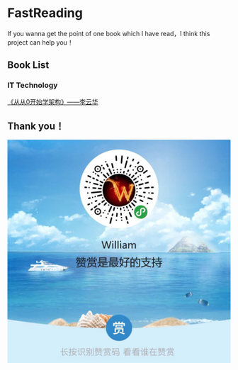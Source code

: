 # FastReading
If you wanna get the point of one book which I have read，I think this project can help you！


## Book List
### IT Technology
[《从从0开始学架构》——李云华](https://zhimap.com/medit/6159a37f642c480e984e9ad5d97e2489)


## Thank you！
![Tip.jpg](https://github.com/WilliamLizk/FastReading/raw/master/tip.jpg)
